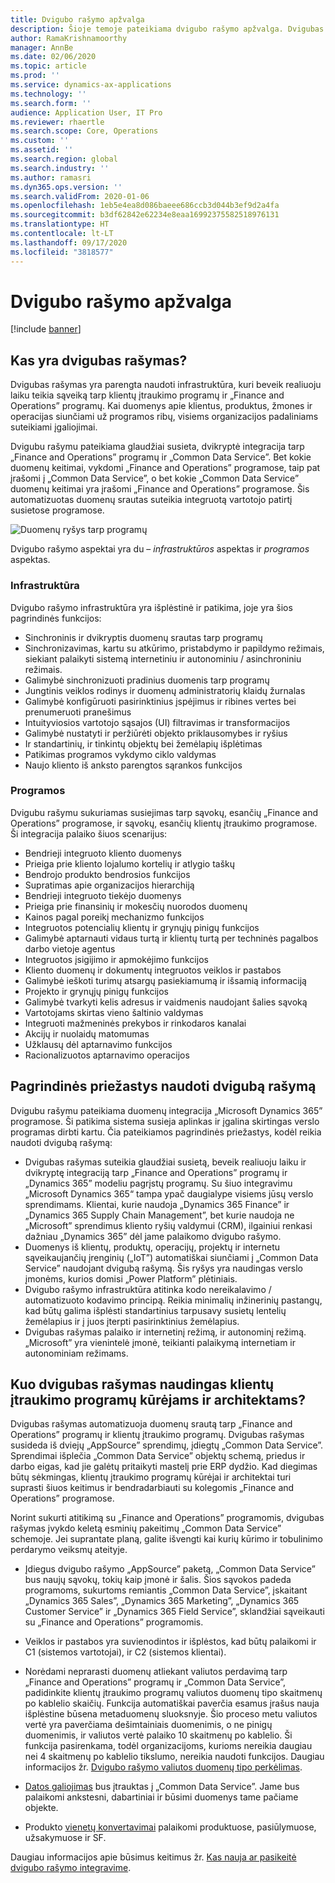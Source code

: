 ```yaml
---
title: Dvigubo rašymo apžvalga
description: Šioje temoje pateikiama dvigubo rašymo apžvalga. Dvigubas rašymas yra infrastruktūra, kuri beveik realiuoju laiku teikia sąveiką tarp „Microsoft Dynamics 365” modeliu pagrįstų programų ir „Finance and Operations” programų.
author: RamaKrishnamoorthy
manager: AnnBe
ms.date: 02/06/2020
ms.topic: article
ms.prod: ''
ms.service: dynamics-ax-applications
ms.technology: ''
ms.search.form: ''
audience: Application User, IT Pro
ms.reviewer: rhaertle
ms.search.scope: Core, Operations
ms.custom: ''
ms.assetid: ''
ms.search.region: global
ms.search.industry: ''
ms.author: ramasri
ms.dyn365.ops.version: ''
ms.search.validFrom: 2020-01-06
ms.openlocfilehash: 1eb5e4ea8d086baeee686ccb3d044b3ef9d2a4fa
ms.sourcegitcommit: b3df62842e62234e8eaa16992375582518976131
ms.translationtype: HT
ms.contentlocale: lt-LT
ms.lasthandoff: 09/17/2020
ms.locfileid: "3818577"
---
```

# <a name="dual-write-overview"></a>Dvigubo rašymo apžvalga

[!include [banner](../../includes/banner.md)]



## <a name="what-is-dual-write"></a>Kas yra dvigubas rašymas?

Dvigubas rašymas yra parengta naudoti infrastruktūra, kuri beveik realiuoju laiku teikia sąveiką tarp klientų įtraukimo programų ir „Finance and Operations” programų. Kai duomenys apie klientus, produktus, žmones ir operacijas siunčiami už programos ribų, visiems organizacijos padaliniams suteikiami įgaliojimai.

Dvigubu rašymu pateikiama glaudžiai susieta, dvikryptė integracija tarp „Finance and Operations” programų ir „Common Data Service”. Bet kokie duomenų keitimai, vykdomi „Finance and Operations” programose, taip pat įrašomi į „Common Data Service”, o bet kokie „Common Data Service” duomenų keitimai yra įrašomi  „Finance and Operations” programose. Šis automatizuotas duomenų srautas suteikia integruotą vartotojo patirtį susietose programose.

![Duomenų ryšys tarp programų](media/dual-write-overview.jpg)

Dvigubo rašymo aspektai yra du – *infrastruktūros* aspektas ir *programos* aspektas.

### <a name="infrastructure"></a>Infrastruktūra

Dvigubo rašymo infrastruktūra yra išplėstinė ir patikima, joje yra šios pagrindinės funkcijos:

+ Sinchroninis ir dvikryptis duomenų srautas tarp programų
+ Sinchronizavimas, kartu su atkūrimo, pristabdymo ir papildymo režimais, siekiant palaikyti sistemą internetiniu ir autonominiu / asinchroniniu režimais.
+ Galimybė sinchronizuoti pradinius duomenis tarp programų
+ Jungtinis veiklos rodinys ir duomenų administratorių klaidų žurnalas
+ Galimybė konfigūruoti pasirinktinius įspėjimus ir ribines vertes bei prenumeruoti pranešimus
+ Intuityviosios vartotojo sąsajos (UI) filtravimas ir transformacijos
+ Galimybė nustatyti ir peržiūrėti objekto priklausomybes ir ryšius
+ Ir standartinių, ir tinkintų objektų bei žemėlapių išplėtimas
+ Patikimas programos vykdymo ciklo valdymas
+ Naujo kliento iš anksto parengtos sąrankos funkcijos

### <a name="application"></a>Programos

Dvigubu rašymu sukuriamas susiejimas tarp sąvokų, esančių „Finance and Operations” programose, ir sąvokų, esančių klientų įtraukimo programose. Ši integracija palaiko šiuos scenarijus:

+ Bendrieji integruoto kliento duomenys
+ Prieiga prie kliento lojalumo kortelių ir atlygio taškų
+ Bendrojo produkto bendrosios funkcijos
+ Supratimas apie organizacijos hierarchiją
+ Bendrieji integruoto tiekėjo duomenys
+ Prieiga prie finansinių ir mokesčių nuorodos duomenų
+ Kainos pagal poreikį mechanizmo funkcijos
+ Integruotos potencialių klientų ir grynųjų pinigų funkcijos
+ Galimybė aptarnauti vidaus turtą ir klientų turtą per techninės pagalbos darbo vietoje agentus
+ Integruotos įsigijimo ir apmokėjimo funkcijos
+ Kliento duomenų ir dokumentų integruotos veiklos ir pastabos
+ Galimybė ieškoti turimų atsargų pasiekiamumą ir išsamią informaciją
+ Projekto ir grynųjų pinigų funkcijos
+ Galimybė tvarkyti kelis adresus ir vaidmenis naudojant šalies sąvoką
+ Vartotojams skirtas vieno šaltinio valdymas
+ Integruoti mažmeninės prekybos ir rinkodaros kanalai
+ Akcijų ir nuolaidų matomumas
+ Užklausų dėl aptarnavimo funkcijos
+ Racionalizuotos aptarnavimo operacijos

## <a name="top-reasons-to-use-dual-write"></a>Pagrindinės priežastys naudoti dvigubą rašymą

Dvigubu rašymu pateikiama duomenų integracija „Microsoft Dynamics 365” programose. Ši patikima sistema susieja aplinkas ir įgalina skirtingas verslo programas dirbti kartu. Čia pateikiamos pagrindinės priežastys, kodėl reikia naudoti dvigubą rašymą:

+ Dvigubas rašymas suteikia glaudžiai susietą, beveik realiuoju laiku ir dvikryptę integraciją tarp „Finance and Operations” programų ir „Dynamics 365” modeliu pagrįstų programų. Su šiuo integravimu „Microsoft Dynamics 365“ tampa ypač daugialype visiems jūsų verslo sprendimams. Klientai, kurie naudoja „Dynamics 365 Finance” ir „Dynamics 365 Supply Chain Management”, bet kurie naudoja ne „Microsoft” sprendimus kliento ryšių valdymui (CRM), ilgainiui renkasi dažniau „Dynamics 365” dėl jame palaikomo dvigubo rašymo.
+ Duomenys iš klientų, produktų, operacijų, projektų ir internetu sąveikaujančių įrenginių („IoT”) automatiškai siunčiami į „Common Data Service” naudojant dvigubą rašymą. Šis ryšys yra naudingas verslo įmonėms, kurios domisi „Power Platform” plėtiniais.
+ Dvigubo rašymo infrastruktūra atitinka kodo nereikalavimo / automatizuoto kodavimo principą. Reikia minimalių inžinerinių pastangų, kad būtų galima išplėsti standartinius tarpusavy susietų lentelių žemėlapius ir į juos įterpti pasirinktinius žemėlapius.
+ Dvigubas rašymas palaiko ir internetinį režimą, ir autonominį režimą. „Microsoft” yra vienintelė įmonė, teikianti palaikymą internetiam ir autonominiam režimams.

## <a name="what-does-dual-write-mean-for-developers-and-architects-of-customer-engagement-apps"></a><a id="developer-architect"></a>Kuo dvigubas rašymas naudingas klientų įtraukimo programų kūrėjams ir architektams?

Dvigubas rašymas automatizuoja duomenų srautą tarp „Finance and Operations” programų ir klientų įtraukimo programų. Dvigubas rašymas susideda iš dviejų „AppSource” sprendimų, įdiegtų „Common Data Service”. Sprendimai išplečia „Common Data Service” objektų schemą, priedus ir darbo eigas, kad jie galėtų pritaikyti mastelį prie ERP dydžio. Kad diegimas būtų sėkmingas, klientų įtraukimo programų kūrėjai ir architektai turi suprasti šiuos keitimus ir bendradarbiauti su kolegomis „Finance and Operations” programose.

Norint sukurti atitikimą su „Finance and Operations” programomis, dvigubas rašymas įvykdo keletą esminių pakeitimų „Common Data Service” schemoje. Jei suprantate planą, galite išvengti kai kurių kūrimo ir tobulinimo perdarymo veiksmų ateityje.

+ Įdiegus dvigubo rašymo „AppSource” paketą, „Common Data Service” bus naujų sąvokų, tokių kaip įmonė ir šalis. Šios sąvokos padeda programoms, sukurtoms remiantis „Common Data Service”, įskaitant „Dynamics 365 Sales”, „Dynamics 365 Marketing”, „Dynamics 365 Customer Service” ir „Dynamics 365 Field Service”, sklandžiai sąveikauti su „Finance and Operations” programomis.

+ Veiklos ir pastabos yra suvienodintos ir išplėstos, kad būtų palaikomi ir C1 (sistemos vartotojai), ir C2 (sistemos klientai).

+ Norėdami neprarasti duomenų atliekant valiutos perdavimą tarp „Finance and Operations” programų ir „Common Data Service”, padidinkite klientų įtraukimo programų valiutos duomenų tipo skaitmenų po kablelio skaičių. Funkcija automatiškai paverčia esamus įrašus nauja išplėstine būsena metaduomenų sluoksnyje. Šio proceso metu valiutos vertė yra paverčiama dešimtainiais duomenimis, o ne pinigų duomenimis, ir valiutos vertė palaiko 10 skaitmenų po kablelio. Ši funkcija pasirenkama, todėl organizacijoms, kurioms nereikia daugiau nei 4 skaitmenų po kablelio tikslumo, nereikia naudoti funkcijos. Daugiau informacijos žr. [Dvigubo rašymo valiutos duomenų tipo perkėlimas](currrency-decimal-places.md).

+ [Datos galiojimas](../../dev-tools/date-effectivity.md) bus įtrauktas į „Common Data Service”. Jame bus palaikomi ankstesni, dabartiniai ir būsimi duomenys tame pačiame objekte.

+ Produkto [vienetų konvertavimai](../../../../supply-chain/pim/tasks/manage-unit-measure.md) palaikomi produktuose, pasiūlymuose, užsakymuose ir SF.

Daugiau informacijos apie būsimus keitimus žr. [Kas nauja ar pasikeitė dvigubo rašymo integravime](whats-new-dual-write.md).

